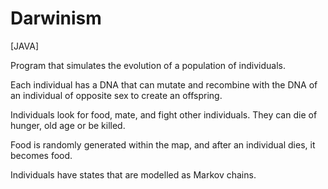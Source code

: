 # Darwinism


[JAVA]

Program that simulates the evolution of a population of individuals.

Each individual has a DNA that can mutate and recombine with the DNA of an individual of opposite sex to create an offspring.

Individuals look for food, mate, and fight other individuals. They can die of hunger, old age or be killed.

Food is randomly generated within the map, and after an individual dies, it becomes food.

Individuals have states that are modelled as Markov chains.
